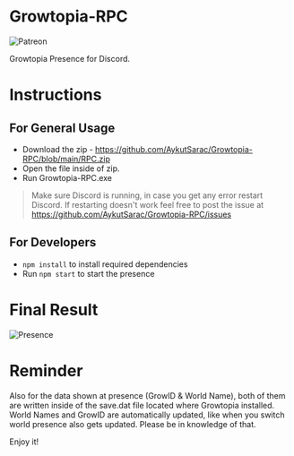 
# Growtopia-RPC
![Patreon](https://camo.githubusercontent.com/93e5d9cc433f49122b0b4ea81910cc91ed82aef9/68747470733a2f2f696f6e69636162697a61752e6769746875622e696f2f6261646765732f70617472656f6e2e737667)

  

Growtopia Presence for Discord.

  

# Instructions
## For General Usage
- Download the zip - https://github.com/AykutSarac/Growtopia-RPC/blob/main/RPC.zip
- Open the file inside of zip.
- Run Growtopia-RPC.exe
>Make sure Discord is running, in case you get any error restart Discord. If restarting doesn't work feel free to post the issue at https://github.com/AykutSarac/Growtopia-RPC/issues

## For Developers

- `npm install` to install required dependencies
- Run `npm start` to start the presence


# Final Result

![Presence](https://cdn.discordapp.com/attachments/742864119253696572/770606845223632906/unknown.png)

  

# Reminder

Also for the data shown at presence (GrowID & World Name), both of them are written inside of the save.dat file located where Growtopia installed. World Names and GrowID are automatically updated, like when you switch world presence also gets updated. Please be in knowledge of that.

  

Enjoy it!